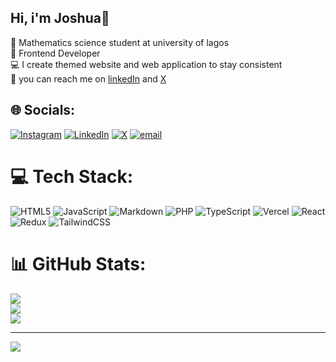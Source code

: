 ## Hi, i'm Joshua👋

🧠 Mathematics science student at university of lagos<br>
🎯 Frontend Developer<br>
💻 I create themed website and web application to stay consistent<br>
🔗 you can reach me on [linkedIn](https://www.linkedin.com/in/joshua-ayobami-203066275?utm_source=share&utm_campaign=share_via&utm_content=profile&utm_medium=ios_app) and [X](https://x.com/your_fav_tecbro?s=21)


## 🌐 Socials:
[![Instagram](https://img.shields.io/badge/Instagram-%23E4405F.svg?logo=Instagram&logoColor=white)](https://www.instagram.com/e.a.g.l.e_boy/) [![LinkedIn](https://img.shields.io/badge/LinkedIn-%230077B5.svg?logo=linkedin&logoColor=white)](https://www.linkedin.com/in/joshua-ayobami-203066275/) [![X](https://img.shields.io/badge/X-black.svg?logo=X&logoColor=white)](https://x.com/Your_fav_Tecbro) [![email](https://img.shields.io/badge/Email-D14836?logo=gmail&logoColor=white)](mailto:ayobamij89@gmail.com) 

# 💻 Tech Stack:
![HTML5](https://img.shields.io/badge/html5-%23E34F26.svg?style=for-the-badge&logo=html5&logoColor=white) ![JavaScript](https://img.shields.io/badge/javascript-%23323330.svg?style=for-the-badge&logo=javascript&logoColor=%23F7DF1E) ![Markdown](https://img.shields.io/badge/markdown-%23000000.svg?style=for-the-badge&logo=markdown&logoColor=white) ![PHP](https://img.shields.io/badge/php-%23777BB4.svg?style=for-the-badge&logo=php&logoColor=white) ![TypeScript](https://img.shields.io/badge/typescript-%23007ACC.svg?style=for-the-badge&logo=typescript&logoColor=white) ![Vercel](https://img.shields.io/badge/vercel-%23000000.svg?style=for-the-badge&logo=vercel&logoColor=white) ![React](https://img.shields.io/badge/react-%2320232a.svg?style=for-the-badge&logo=react&logoColor=%2361DAFB) ![Redux](https://img.shields.io/badge/redux-%23593d88.svg?style=for-the-badge&logo=redux&logoColor=white) ![TailwindCSS](https://img.shields.io/badge/tailwindcss-%2338B2AC.svg?style=for-the-badge&logo=tailwind-css&logoColor=white)
# 📊 GitHub Stats:
![](https://github-readme-stats.vercel.app/api?username=AYOBAMI-JOSHUA&theme=react&hide_border=false&include_all_commits=false&count_private=false)<br/>
![](https://nirzak-streak-stats.vercel.app/?user=AYOBAMI-JOSHUA&theme=react&hide_border=false)<br/>
![](https://github-readme-stats.vercel.app/api/top-langs/?username=AYOBAMI-JOSHUA&theme=react&hide_border=false&include_all_commits=false&count_private=false&layout=compact)

---
[![](https://visitcount.itsvg.in/api?id=AYOBAMI-JOSHUA&icon=2&color=1)](https://visitcount.itsvg.in)

<!-- Proudly created with GPRM ( https://gprm.itsvg.in ) -->
